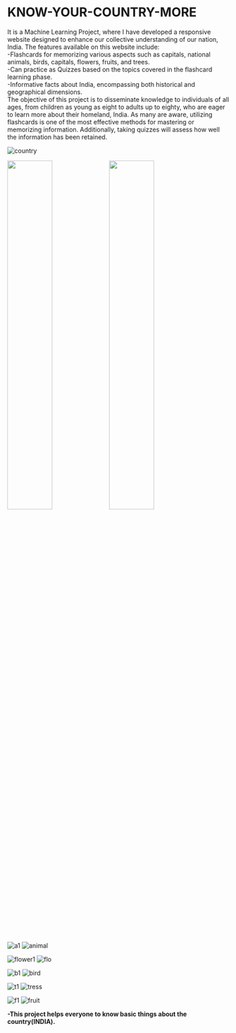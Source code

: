 # KNOW-YOUR-COUNTRY-MORE

It is a Machine Learning Project, where I have developed a responsive website designed to enhance our collective understanding of our nation, India. 
The features available on this website include:  
-Flashcards for memorizing various aspects such as capitals, national animals, birds, capitals, flowers, fruits, and trees.  
-Can practice as Quizzes based on the topics covered in the flashcard learning phase.  
-Informative facts about India, encompassing both historical and geographical dimensions.  
The objective of this project is to disseminate knowledge to individuals of all ages, from children as young as eight to adults up to eighty, who are eager to learn more about their homeland, India. As many are aware, utilizing flashcards is one of the most effective methods for mastering or memorizing information. Additionally, taking quizzes will assess how well the information has been retained.  

![country](https://github.com/user-attachments/assets/610ee6db-c052-4e49-9236-fff4d67bb8c2)

<p float="left">
  <img src="https://github.com/user-attachments/assets/609bc655-3a8c-48fb-93de-f4fa41da0944" width="45%" />
  <img src="https://github.com/user-attachments/assets/239895a8-5a39-404c-a457-5a0ca30a7462" width="45%" />

![a1](https://github.com/user-attachments/assets/f91796cb-a424-43ab-a6ab-2bd68d172934)   ![animal](https://github.com/user-attachments/assets/1d0ab613-cc27-42c3-b221-95f523cb19c1)


![flower1](https://github.com/user-attachments/assets/1f3ca71e-c47d-4e2f-a864-cd02fc0ab9b9)    ![flo](https://github.com/user-attachments/assets/9afaa1ae-d077-46a9-898a-c24c8f6552e9)


![b1](https://github.com/user-attachments/assets/7eedae4a-daa1-4364-92f7-d48bee9943b5)    ![bird](https://github.com/user-attachments/assets/02ebfe71-f43d-40e6-8665-9a0b34d7f83c)


![t1](https://github.com/user-attachments/assets/a33730f8-82fa-473c-9700-7d24c3d9887d)    ![tress](https://github.com/user-attachments/assets/cee22ee3-80a9-4834-b752-14e48467f58e)


![f1](https://github.com/user-attachments/assets/a3f1f7a8-b2c6-4cba-aa5a-c65efb8456c7)    ![fruit](https://github.com/user-attachments/assets/18c1e2c2-9e1c-46cd-82b8-45bd7070f2b7)

**-This project helps everyone to know basic things about the country(INDIA).**

